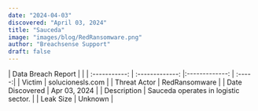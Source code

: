```yaml
---
date: "2024-04-03"
discovered: "April 03, 2024"
title: "Sauceda"
image: "images/blog/RedRansomware.png"
author: "Breachsense Support"
draft: false
---
```


| Data Breach Report           |              | 
| :-----------: | :-------------:     |:-------------:    | :-----:|
| Victim      | solucionesls.com      | 
| Threat Actor      | RedRansomware      | 
| Date Discovered      | Apr 03, 2024      | 
| Description      | Sauceda operates in logistic sector.      | 
| Leak Size      | Unknown      | 


